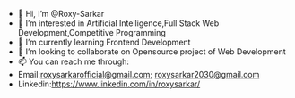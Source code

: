 - 👋 Hi, I’m @Roxy-Sarkar
- 👀 I’m interested in  Artificial Intelligence,Full Stack Web Development,Competitive Programming
- 🌱 I’m currently learning  Frontend Development
- 💞️ I’m looking to collaborate on  Opensource project of Web Development
- 📫 You can reach me through:
-   Email:roxysarkarofficial@gmail.com;
        roxysarkar2030@gmail.com
-  Linkedin:https://www.linkedin.com/in/roxysarkar/
